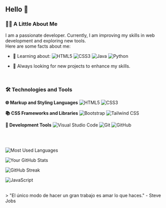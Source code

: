 ## Hello 👋

### 👨‍💻 A Little About Me
I am a passionate developer. Currently, I am improving my skills in web development and exploring new tools.
<br>
Here are some facts about me:

- 🌱 Learning about:
   ![HTML5](https://img.shields.io/badge/-HTML5-E34F26?logo=html5&logoColor=white)
   ![CSS3](https://img.shields.io/badge/-CSS3-1572B6?logo=css3&logoColor=white)
   ![Java](https://img.shields.io/badge/-Java-D8B000?logo=java&logoColor=white)
   ![Python](https://img.shields.io/badge/-Python-3776AB?logo=python&logoColor=white)

- 🚀 Always looking for new projects to enhance my skills.

<br>

### 🛠️ Technologies and Tools

**🌐 Markup and Styling Languages**
![HTML5](https://img.shields.io/badge/-HTML5-E34F26?logo=html5&logoColor=white)
![CSS3](https://img.shields.io/badge/-CSS3-1572B6?logo=css3&logoColor=white)

**📚 CSS Frameworks and Libraries**
![Bootstrap](https://img.shields.io/badge/-Bootstrap-7952B3?logo=bootstrap&logoColor=white)
![Tailwind CSS](https://img.shields.io/badge/-Tailwind%20CSS-38B2AC?logo=tailwind-css&logoColor=white)

**🔧 Development Tools**
![Visual Studio Code](https://img.shields.io/badge/-VS%20Code-007ACC?logo=visual-studio-code&logoColor=white)
![Git](https://img.shields.io/badge/-Git-F05032?logo=git&logoColor=white)
![GitHub](https://img.shields.io/badge/-GitHub-181717?logo=github&logoColor=white)

<br>
<br>

![Most Used Languages](https://github-readme-stats.vercel.app/api/top-langs/?username=Tonan47&layout=compact&theme=radical)

![Your GitHub Stats](https://github-readme-stats.vercel.app/api?username=Tonan47&show_icons=true&theme=radical)

![GitHub Streak](https://streak-stats.demolab.com/?user=TU_USUARIO&theme=radical)









![JavaScript](https://img.shields.io/badge/JavaScript-000000?style=flat-square&logo=javascript&logoColor=yellow)






<br>
> "El único modo de hacer un gran trabajo es amar lo que haces." - Steve Jobs

<!--
**tonan47/Tonan47** is a ✨ _special_ ✨ repository because its `README.md` (this file) appears on your GitHub profile.

Here are some ideas to get you started:

- 🔭 I’m currently working on ...
- 🌱 I’m currently learning ...
- 👯 I’m looking to collaborate on ...
- 🤔 I’m looking for help with ...
- 💬 Ask me about ...
- 📫 How to reach me: ...
- 😄 Pronouns: ...
- ⚡ Fun fact: ...
-->
